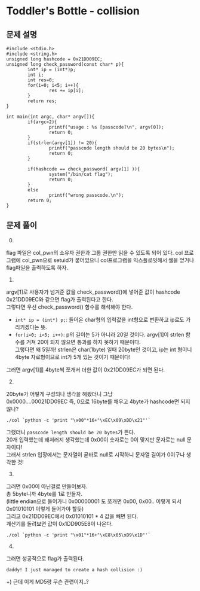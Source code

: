# Toddler's Bottle - collision  

## 문제 설명  
```  
#include <stdio.h>
#include <string.h>
unsigned long hashcode = 0x21DD09EC;
unsigned long check_password(const char* p){
        int* ip = (int*)p;
        int i;
        int res=0;
        for(i=0; i<5; i++){
                res += ip[i];
        }
        return res;
}

int main(int argc, char* argv[]){
        if(argc<2){
                printf("usage : %s [passcode]\n", argv[0]);
                return 0;
        }
        if(strlen(argv[1]) != 20){
                printf("passcode length should be 20 bytes\n");
                return 0;
        }

        if(hashcode == check_password( argv[1] )){
                system("/bin/cat flag");
                return 0;
        }
        else
                printf("wrong passcode.\n");
        return 0;
}
```  

## 문제 풀이  
0.  
flag 파일은 col_pwn의 소유자 권한과 그룹 권한만 읽을 수 있도록 되어 있다.
col 프로그램에 col_pwn으로 setuid가 붙어있으니 col프로그램을 익스플로잇해서 쉘을 얻거나 flag파일을 출력하도록 하자.  

1.  
argv[1]로 사용자가 넘겨준 값을 check_password()에 넣어준 값이 hashcode 0x21DD09EC와 같으면 flag가 출력된다고 한다.  
그렇다면 우선 check_password() 함수를 해석해야 한다.  

* ```int* ip = (int*) p;```: 들어온 char형의 입력값을 int형으로 변환하고 ip로도 가리키겠다는 뜻.  
* ```for(i=0; i<5; i++)```: p의 길이는 5가 아니라 20일 것이다. argv[1]이 strlen 함수를 거쳐 20이 되지 않으면 통과를 하지 못하기 때문이다.  
그렇다면 왜 5일까! strlen은 char(1byte) 일때 20byte인 것이고, ip는 int 형이니 4byte 자료형이므로 int가 5개 있는 것이기 때문이다!  

그러면 argv[1]를 4byte씩 쪼개서 더한 값이 0x21DD09EC가 되면 된다.  

2.  
20byte가 어떻게 구성되나 생각을 해봤더니 그냥  
0x0000....00021DD09EC 즉, 0으로 16byte를 채우고 4byte가 hashcode면 되지 않나?  

```
./col `python -c 'print "\x00"*16+"\xEC\x09\xDD\x21"'`
```  

그랬더니 ```passcode length should be 20 bytes```가 뜬다.  
20개 입력했는데 왜저러지 생각했는데 0x00이 숫자로는 0이 맞지만 문자로는 null 문자이다!  
그래서 strlen 입장에서는 문자열이 곧바로 null로 시작하니 문자열 길이가 0이구나 생각한 것!  

3.  
그러면 0x00이 아닌걸로 만들어보자.  
총 5byte니까 4byte를 1로 만들자.  
(little endian으로 들어가니 0x00000001 도 쪼개면 0x00, 0x00.. 이렇게 되서 0x01010101 이렇게 들어가야 할듯)  
그리고 0x21DD09EC에서 0x01010101 * 4 값을 빼면 된다.  
계산기를 돌려보면 값이 0x1DD905E8이 나온다.  
```
./col `python -c 'print "\x01"*16+"\xE8\x05\xD9\x1D"'`
```  

4.  
그러면 성공적으로 flag가 출력된다.  
```
daddy! I just managed to create a hash collision :)
```  

+) 근데 이게 MD5랑 무슨 관련이지..?  


